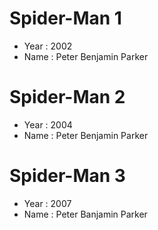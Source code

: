 # Spider-Man 1
- Year : 2002
- Name : Peter Benjamin Parker

# Spider-Man 2
- Year : 2004
- Name : Peter Benjamin Parker

# Spider-Man 3
- Year : 2007
- Name : Peter Banjamin Parker

